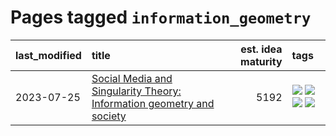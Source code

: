 # Pages tagged `information_geometry`

|last_modified|title|est. idea maturity|tags
|:---|:---|---:|:---|
|2023-07-25|[Social Media and Singularity Theory: Information geometry and society](../social_singularities.md)|5192|[![](https://img.shields.io/badge/tag-alignment-35b163)](../tags/alignment.md) [![](https://img.shields.io/badge/tag-information_geometry-1661bc)](../tags/information_geometry.md) [![](https://img.shields.io/badge/tag-philosophy-96bcc)](../tags/philosophy.md) [![](https://img.shields.io/badge/tag-publication-1eefac)](../tags/publication.md)|